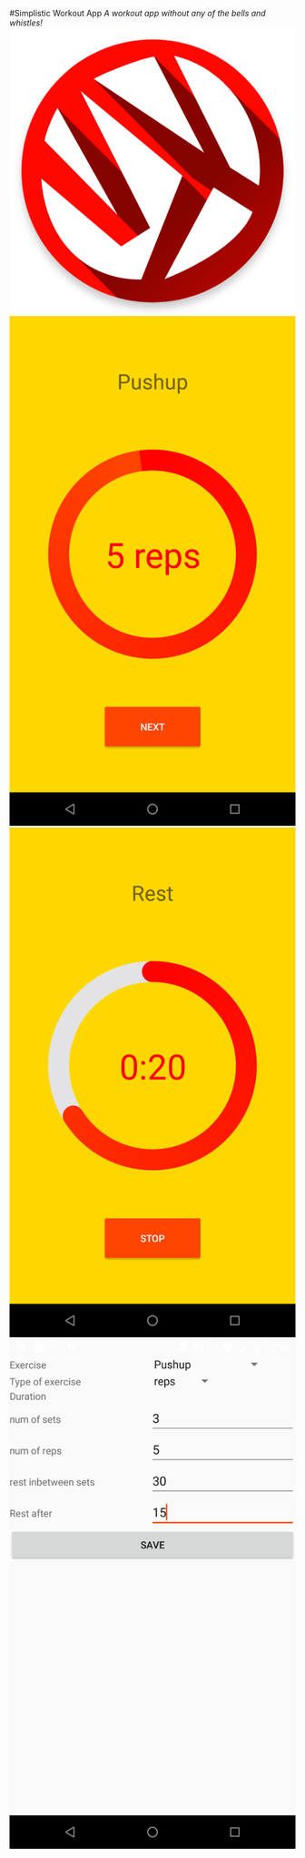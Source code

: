 #Simplistic Workout App
*A workout app without any of the bells and whistles!*
![Icon](app/src/main/res/playstore/icon.png)
![First screenshot](screenshots/1.png)![Second screenshot](screenshots/2.png)![Third screenshot](screenshots/3.png)
